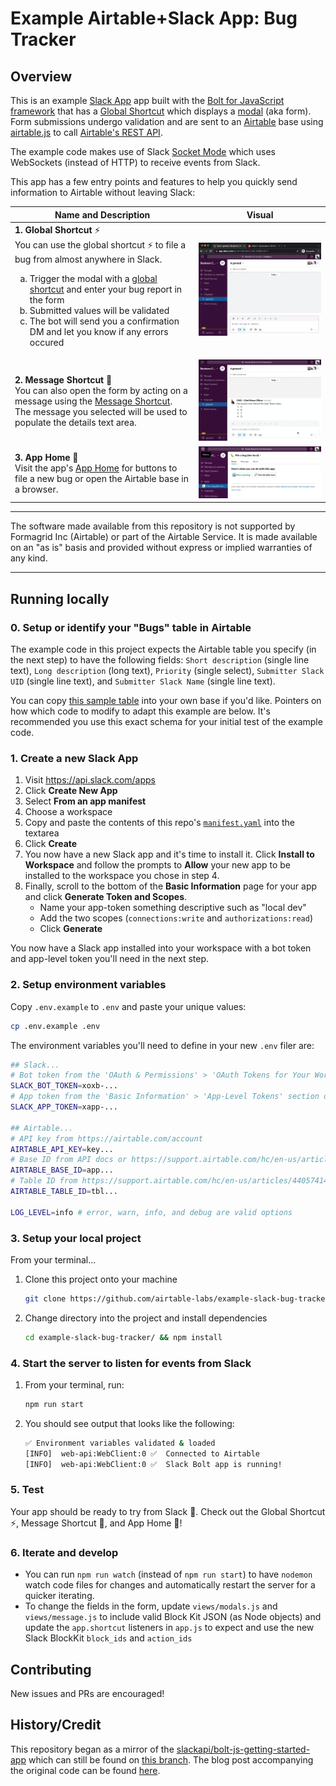 # Example Airtable+Slack App: Bug Tracker

## Overview

This is an example [Slack App](https://api.slack.com/) app built with the [Bolt for JavaScript framework](https://slack.dev/bolt-js) that has a [Global Shortcut](https://api.slack.com/interactivity/shortcuts/using#global_shortcuts) which displays a [modal](https://api.slack.com/surfaces/modals#:~:text=Modals%20provide%20focused%20spaces%20ideal,of%20any%20other%20interface%20element.) (aka form). Form submissions undergo validation and are sent to an [Airtable](https://airtable.com) base using [airtable.js](https://github.com/airtable/airtable.js) to call [Airtable's REST API](https://support.airtable.com/hc/en-us/articles/203313985-Public-REST-API).

The example code makes use of Slack [Socket Mode](https://api.slack.com/apis/connections/socket) which uses WebSockets (instead of HTTP) to receive events from Slack.

This app has a few entry points and features to help you quickly send information to Airtable without leaving Slack:

| Name and Description 	| Visual 	|
|------------------------	|------------------------------------------------------------------------------------------------------------------------------------------------------------------------------------------------------------------------------------------------------------------------------------------------------------------------------------------------------------------------------------------------------------------------------------------------------------------------------------------------------------------	|
| **1. Global Shortcut** ⚡️ <br> You can use the global shortcut :zap: to file a bug from almost anywhere in Slack.     <ol type="a"><li>Trigger the modal with a [global shortcut](https://slackhq.com/speed-up-work-with-apps-for-slack) and enter your bug report in the form</li><li>Submitted values will be validated</li><li>The bot will send you a confirmation DM and let you know if any errors occured</li></ol> 	| [![](docs/global_shortcut.gif)](docs/global_shortcut.gif) |
| **2. Message Shortcut** 💬<br> You can also open the form by acting on a message using the [Message Shortcut](https://slack.com/help/articles/360004063011-Work-with-apps-in-Slack-using-shortcuts#message-shortcuts). The message you selected will be used to populate the details text area. 	| [![](docs/message_shortcut.gif)](docs/message_shortcut.gif) |
| **3. App Home** 🏡<br> Visit the app's [App Home](https://api.slack.com/surfaces/tabs) for buttons to file a new bug or open the Airtable base in a browser.	| [![](docs/app_home.png)](docs/app_home.png) |

---

The software made available from this repository is not supported by Formagrid Inc (Airtable) or part of the Airtable Service. It is made available on an "as is" basis and provided without express or implied warranties of any kind.

---

## Running locally

### 0. Setup or identify your "Bugs" table in Airtable

The example code in this project expects the Airtable table you specify (in the next step) to have the following fields: `Short description` (single line text), `Long description` (long text), `Priority` (single select), `Submitter Slack UID` (single line text), and `Submitter Slack Name` (single line text).

You can copy [this sample table](https://airtable.com/shrUnY5ULVeIcOfFr) into your own base if you'd like. Pointers on how which code to modify to adapt this example are below. It's recommended you use this exact schema for your initial test of the example code.


### 1. Create a new Slack App

1. Visit https://api.slack.com/apps
2. Click **Create New App**
3. Select **From an app manifest**
4. Choose a workspace
5. Copy and paste the contents of this repo's [`manifest.yaml`](manifest.yaml) into the textarea
6. Click **Create**
7. You now have a new Slack app and it's time to install it. Click **Install to Workspace** and follow the prompts to **Allow** your new app to be installed to the workspace you chose in step 4.
8. Finally, scroll to the bottom of the **Basic Information** page for your app and click **Generate Token and Scopes**. 
    - Name your app-token something descriptive such as "local dev"
    - Add the two scopes (`connections:write` and `authorizations:read`)
    - Click **Generate**

You now have a Slack app installed into your workspace with a bot token and app-level token you'll need in the next step.

### 2. Setup environment variables

Copy `.env.example` to `.env` and paste your unique values:

```zsh
cp .env.example .env
```

The environment variables you'll need to define in your new `.env` filer are:

```zsh
## Slack...
# Bot token from the 'OAuth & Permissions' > 'OAuth Tokens for Your Workspace' section of your Slack app config off of api.slack.com/apps
SLACK_BOT_TOKEN=xoxb-...
# App token from the 'Basic Information' > 'App-Level Tokens' section of your Slack app config off of api.slack.com/apps
SLACK_APP_TOKEN=xapp-...

## Airtable...
# API key from https://airtable.com/account
AIRTABLE_API_KEY=key...
# Base ID from API docs or https://support.airtable.com/hc/en-us/articles/4405741487383
AIRTABLE_BASE_ID=app...
# Table ID from https://support.airtable.com/hc/en-us/articles/4405741487383
AIRTABLE_TABLE_ID=tbl...

LOG_LEVEL=info # error, warn, info, and debug are valid options
```

### 3. Setup your local project

From your terminal...

1. Clone this project onto your machine
    ```zsh
    git clone https://github.com/airtable-labs/example-slack-bug-tracker.git
    ```

2. Change directory into the project and install dependencies
    ```zsh
    cd example-slack-bug-tracker/ && npm install
    ```

### 4. Start the server to listen for events from Slack
1. From your terminal, run:
    ```zsh
    npm run start
    ```

2. You should see output that looks like the following:
    ```zsh
    ✅ Environment variables validated & loaded
    [INFO]  web-api:WebClient:0 ✅  Connected to Airtable
    [INFO]  web-api:WebClient:0 ✅  Slack Bolt app is running!
    ```

### 5. Test

Your app should be ready to try from Slack 🚀. Check out the Global Shortcut ⚡️, Message Shortcut 💬, and App Home 🏡!

### 6. Iterate and develop
- You can run `npm run watch` (instead of `npm run start`) to have `nodemon` watch code files for changes and automatically restart the server for a quicker iterating.
- To change the fields in the form, update `views/modals.js` and `views/message.js` to include valid Block Kit JSON (as Node objects) and update the `app.shortcut` listeners in `app.js` to expect and use the new Slack BlockKit `block_ids` and `action_ids`

## Contributing

New issues and PRs are encouraged!


## History/Credit
This repository began as a mirror of the [slackapi/bolt-js-getting-started-app](https://github.com/slackapi/bolt-js-getting-started-app) which can still be found on [this branch](https://github.com/airtable-labs/example-slack-bug-tracker/tree/original-from_bolt-js-getting-started-app). The blog post accompanying the original code can be found [here](https://slack.dev/bolt-js/tutorial/getting-started).
